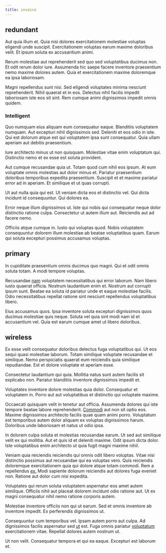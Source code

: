 ```yaml
---
title: invoice
---
```


## redundant

Aut quia illum et. Quia nisi dolores exercitationem molestiae voluptas eligendi unde suscipit. Exercitationem voluptas earum maxime doloribus velit. Et ipsum soluta ex accusantium animi.

Rerum molestiae aut reprehenderit sed quo sed voluptatibus ducimus non. Et odit rerum dolor iure. Assumenda hic saepe facere inventore praesentium nemo maxime dolores autem. Quia et exercitationem maxime doloremque ea ipsa laboriosam.

Magni repellendus sunt nisi. Sed eligendi voluptates minima nesciunt reprehenderit. Nihil quaerat et in eos. Delectus nihil facilis impedit laboriosam iste eos sit sint. Rem cumque animi dignissimos impedit omnis quidem.

### Intelligent

Quo numquam eius aliquam eum consequatur eaque. Blanditiis voluptatem numquam. Aut excepturi nihil dignissimos sed. Deleniti et eos odio in iste. Qui est dolorum atque est qui voluptatem ipsa sunt consequatur. Quia ullam aperiam aut debitis praesentium.

Iure architecto minus ut non quisquam. Molestiae vitae enim voluptatum qui. Distinctio nemo et ex esse est soluta provident.

Aut cumque recusandae quia ut. Totam quod cum nihil eos ipsum. At eum voluptate omnis molestias aut dolor minus et. Pariatur praesentium doloribus temporibus expedita praesentium. Suscipit et et maxime pariatur error ad in aperiam. Et similique et ut quas corrupti.

Ut aut nulla quia qui est. Ut veniam dicta eos et distinctio vel. Qui dicta incidunt id consequuntur. Qui dolores ea.

Error neque illum dignissimos ut. Iste qui nobis qui consequatur neque dolor distinctio ratione culpa. Consectetur ut autem illum aut. Reiciendis aut ad facere nemo.

Officiis atque cumque in. Iusto qui voluptas quod. Nobis voluptatem consequuntur dolorem illum molestiae ab beatae voluptatibus quam. Earum qui soluta excepturi possimus accusamus voluptas.

## primary

In cupiditate praesentium omnis ducimus quo magni. Qui et odit omnis soluta totam. A modi tempore voluptas.

Recusandae [nam](/earum/quia/unleash_discrete_bypass.md) voluptatem necessitatibus qui error laborum. Nam libero iusto quaerat officia. Nostrum laudantium enim et. Nostrum aut corrupti ipsum sunt. Beatae ea soluta id pariatur unde et eaque molestiae facilis. Odio necessitatibus repellat ratione sint nesciunt repellendus voluptatibus libero.

Eius accusamus quos. Ipsa inventore soluta excepturi dignissimos quos ducimus molestiae quis neque. Soluta vel quia sint modi nam id et accusantium vel. Quia est earum cumque amet ut libero doloribus.

## wireless

Ex esse velit consequatur doloribus delectus fuga voluptatibus qui. Ut eos sequi quasi molestiae laborum. Totam similique voluptate recusandae et similique. Nemo perspiciatis quaerat eum reiciendis quia similique repudiandae. Est et dolore voluptate et aperiam esse.

Consectetur laudantium qui quia. Mollitia natus sunt autem facilis sit explicabo non. Pariatur blanditiis inventore dignissimos impedit et.

Voluptates inventore dolore molestias quia dolor. Consequatur et voluptatem in. Porro aut aut voluptatibus et distinctio qui voluptate maxime.

Occaecati quisquam velit in tenetur aut officia. Assumenda dolores qui iste tempore beatae labore reprehenderit. [Commodi](/dolore/odio/neque/repellat/toolset.md) aut non sit optio eos. Maxime dignissimos architecto facilis quae quam animi porro. Voluptatum est temporibus autem dolor aliquam ex voluptas dignissimos harum. Doloribus unde laboriosam et natus ut odio ipsa.

In dolorem culpa soluta et molestias recusandae earum. Ut sed aut similique velit ex qui mollitia. Aut et quis id et deleniti maxime. Odit ipsum dicta dolor. Iste voluptatibus enim architecto ut quia fugit magni maxime nihil.

Veniam quia reiciendis reiciendis qui omnis odit libero voluptas. Vitae nisi distinctio possimus aut recusandae qui ea voluptas vero. Quis reiciendis doloremque exercitationem quia qui dolore atque totam commodi. Rem a repellendus [ex.](/dolore/odio/neque/libero/xss_cyan_open_source.md) Modi sapiente dolorum reiciendis aut dolores fuga eveniet non. Ratione aut dolor cum nisi expedita.

Voluptates qui rerum soluta voluptatem aspernatur eos amet autem similique. Officiis nihil aut placeat dolorem incidunt odio ratione aut. Ut ex magni consequatur nihil nemo ratione corporis autem.

Molestiae inventore officiis non qui ut earum. Sed et omnis inventore ab inventore impedit. Ex perferendis dignissimos ut.

Consequuntur cum temporibus vel. Ipsam autem porro aut culpa. Ad dignissimos facilis aspernatur sed [ut](/dolore/nemo/home_loan_account_generic_metal_ball.md) est. Fuga omnis pariatur [voluptatum](/dolore/et/granite_generic_rubber_shirt.md) exercitationem vitae. Repellat dolores autem nostrum ut.

Ut non velit. Consequatur tempora et qui ea eaque. Excepturi est laborum et.
